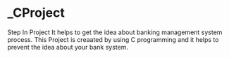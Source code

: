 # _CProject
Step In Project
It helps to get the idea about banking management system process. This Project is creaated by using C programming and it helps to prevent the idea about your bank system.
